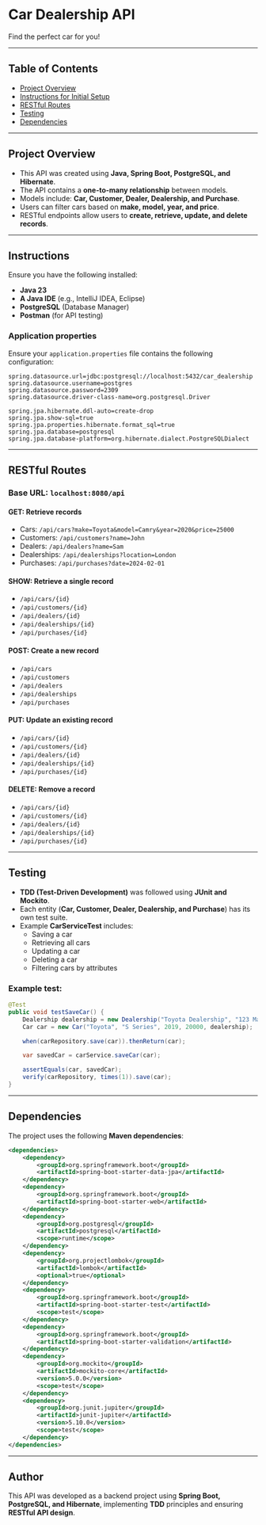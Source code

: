 # Car Dealership API

Find the perfect car for you!

---

## Table of Contents

- [Project Overview](#project-overview)
- [Instructions for Initial Setup](#instructions)
- [RESTful Routes](#restful-routes)
- [Testing](#testing)
- [Dependencies](#dependencies)

---

## Project Overview

- This API was created using **Java, Spring Boot, PostgreSQL, and Hibernate**.
- The API contains a **one-to-many relationship** between models.
- Models include: **Car, Customer, Dealer, Dealership, and Purchase**.
- Users can filter cars based on **make, model, year, and price**.
- RESTful endpoints allow users to **create, retrieve, update, and delete records**.

---

## Instructions

Ensure you have the following installed:

- **Java 23**
- **A Java IDE** (e.g., IntelliJ IDEA, Eclipse)
- **PostgreSQL** (Database Manager)
- **Postman** (for API testing)

### Application properties

Ensure your `application.properties` file contains the following configuration:

```properties
spring.datasource.url=jdbc:postgresql://localhost:5432/car_dealership
spring.datasource.username=postgres
spring.datasource.password=2309
spring.datasource.driver-class-name=org.postgresql.Driver

spring.jpa.hibernate.ddl-auto=create-drop
spring.jpa.show-sql=true
spring.jpa.properties.hibernate.format_sql=true
spring.jpa.database=postgresql
spring.jpa.database-platform=org.hibernate.dialect.PostgreSQLDialect
```

---

## RESTful Routes

### Base URL: `localhost:8080/api`

#### **GET:** Retrieve records

- Cars: `/api/cars?make=Toyota&model=Camry&year=2020&price=25000`
- Customers: `/api/customers?name=John`
- Dealers: `/api/dealers?name=Sam`
- Dealerships: `/api/dealerships?location=London`
- Purchases: `/api/purchases?date=2024-02-01`

#### **SHOW:** Retrieve a single record

- `/api/cars/{id}`
- `/api/customers/{id}`
- `/api/dealers/{id}`
- `/api/dealerships/{id}`
- `/api/purchases/{id}`

#### **POST:** Create a new record

- `/api/cars`
- `/api/customers`
- `/api/dealers`
- `/api/dealerships`
- `/api/purchases`

#### **PUT:** Update an existing record

- `/api/cars/{id}`
- `/api/customers/{id}`
- `/api/dealers/{id}`
- `/api/dealerships/{id}`
- `/api/purchases/{id}`

#### **DELETE:** Remove a record

- `/api/cars/{id}`
- `/api/customers/{id}`
- `/api/dealers/{id}`
- `/api/dealerships/{id}`
- `/api/purchases/{id}`

---

## Testing

- **TDD (Test-Driven Development)** was followed using **JUnit and Mockito**.
- Each entity (**Car, Customer, Dealer, Dealership, and Purchase**) has its own test suite.
- Example **CarServiceTest** includes:
    - Saving a car
    - Retrieving all cars
    - Updating a car
    - Deleting a car
    - Filtering cars by attributes

### Example test:

```java
@Test
public void testSaveCar() {
    Dealership dealership = new Dealership("Toyota Dealership", "123 Main St");
    Car car = new Car("Toyota", "S Series", 2019, 20000, dealership);

    when(carRepository.save(car)).thenReturn(car);

    var savedCar = carService.saveCar(car);

    assertEquals(car, savedCar);
    verify(carRepository, times(1)).save(car);
}
```

---

## Dependencies

The project uses the following **Maven dependencies**:

```xml
<dependencies>
    <dependency>
        <groupId>org.springframework.boot</groupId>
        <artifactId>spring-boot-starter-data-jpa</artifactId>
    </dependency>
    <dependency>
        <groupId>org.springframework.boot</groupId>
        <artifactId>spring-boot-starter-web</artifactId>
    </dependency>
    <dependency>
        <groupId>org.postgresql</groupId>
        <artifactId>postgresql</artifactId>
        <scope>runtime</scope>
    </dependency>
    <dependency>
        <groupId>org.projectlombok</groupId>
        <artifactId>lombok</artifactId>
        <optional>true</optional>
    </dependency>
    <dependency>
        <groupId>org.springframework.boot</groupId>
        <artifactId>spring-boot-starter-test</artifactId>
        <scope>test</scope>
    </dependency>
    <dependency>
        <groupId>org.springframework.boot</groupId>
        <artifactId>spring-boot-starter-validation</artifactId>
    </dependency>
    <dependency>
        <groupId>org.mockito</groupId>
        <artifactId>mockito-core</artifactId>
        <version>5.0.0</version>
        <scope>test</scope>
    </dependency>
    <dependency>
        <groupId>org.junit.jupiter</groupId>
        <artifactId>junit-jupiter</artifactId>
        <version>5.10.0</version>
        <scope>test</scope>
    </dependency>
</dependencies>
```

---

## Author

This API was developed as a backend project using **Spring Boot, PostgreSQL, and Hibernate**, implementing **TDD** principles and ensuring **RESTful API design**.